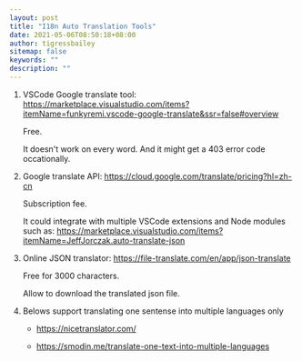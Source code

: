 ```yaml
---
layout: post
title: "I18n Auto Translation Tools"
date: 2021-05-06T08:50:18+08:00
author: tigressbailey
sitemap: false
keywords: ""
description: ""
---
```



1. VSCode Google translate tool: https://marketplace.visualstudio.com/items?itemName=funkyremi.vscode-google-translate&ssr=false#overview
   
   Free.

   It doesn't work on every word. And it might get a 403 error code occationally.

2. Google translate API: https://cloud.google.com/translate/pricing?hl=zh-cn
   
   Subscription fee.
   
   It could integrate with multiple VSCode extensions and Node modules such as:
   https://marketplace.visualstudio.com/items?itemName=JeffJorczak.auto-translate-json

3. Online JSON translator: https://file-translate.com/en/app/json-translate
   
   Free for 3000 characters.
   
   Allow to download the translated json file.

4. Belows support translating one sentense into multiple languages only
   -  https://nicetranslator.com/

   - https://smodin.me/translate-one-text-into-multiple-languages

<!--more-->
